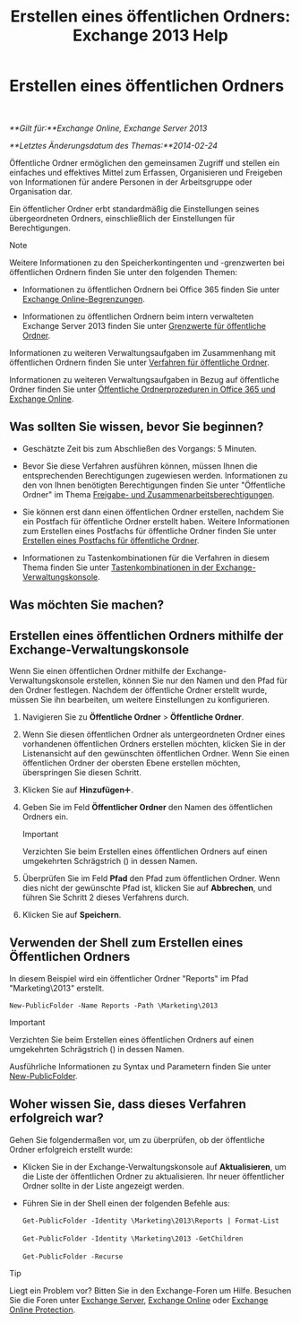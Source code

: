 ﻿---
title: 'Erstellen eines öffentlichen Ordners: Exchange 2013 Help'
TOCTitle: Erstellen eines öffentlichen Ordners
ms:assetid: 6d252e60-c8d0-4efd-b9d7-ba5284a6f8ab
ms:mtpsurl: https://technet.microsoft.com/de-de/library/Bb691104(v=EXCHG.150)
ms:contentKeyID: 50475898
ms.date: 04/24/2018
mtps_version: v=EXCHG.150
f1_keywords:
- Microsoft.Exchange.Management.PublicFolders.NewPublicFolderWizardForm.NewPublicFolderWizardPage
ms.translationtype: HT
---

# Erstellen eines öffentlichen Ordners

 

_**Gilt für:**Exchange Online, Exchange Server 2013_

_**Letztes Änderungsdatum des Themas:**2014-02-24_

Öffentliche Ordner ermöglichen den gemeinsamen Zugriff und stellen ein einfaches und effektives Mittel zum Erfassen, Organisieren und Freigeben von Informationen für andere Personen in der Arbeitsgruppe oder Organisation dar.

Ein öffentlicher Ordner erbt standardmäßig die Einstellungen seines übergeordneten Ordners, einschließlich der Einstellungen für Berechtigungen.


> [!NOTE]
> Weitere Informationen zu den Speicherkontingenten und -grenzwerten bei öffentlichen Ordnern finden Sie unter den folgenden Themen: 
> <UL>
> <LI>
> <P>Informationen zu öffentlichen Ordnern bei Office 365 finden Sie unter <A href="https://go.microsoft.com/fwlink/?linkid=391188">Exchange Online-Begrenzungen</A>.</P>
> <LI>
> <P>Informationen zu öffentlichen Ordnern beim intern verwalteten Exchange Server 2013 finden Sie unter <A href="limits-for-public-folders-exchange-2013-help.md">Grenzwerte für öffentliche Ordner</A>.</P></LI></UL>



Informationen zu weiteren Verwaltungsaufgaben im Zusammenhang mit öffentlichen Ordnern finden Sie unter [Verfahren für öffentliche Ordner](public-folder-procedures-exchange-2013-help.md).

Informationen zu weiteren Verwaltungsaufgaben in Bezug auf öffentliche Ordner finden Sie unter [Öffentliche Ordnerprozeduren in Office 365 und Exchange Online](https://technet.microsoft.com/de-de/library/jj966272\(v=exchg.150\)).

## Was sollten Sie wissen, bevor Sie beginnen?

  - Geschätzte Zeit bis zum Abschließen des Vorgangs: 5 Minuten.

  - Bevor Sie diese Verfahren ausführen können, müssen Ihnen die entsprechenden Berechtigungen zugewiesen werden. Informationen zu den von Ihnen benötigten Berechtigungen finden Sie unter "Öffentliche Ordner" im Thema [Freigabe- und Zusammenarbeitsberechtigungen](sharing-and-collaboration-permissions-exchange-2013-help.md).

  - Sie können erst dann einen öffentlichen Ordner erstellen, nachdem Sie ein Postfach für öffentliche Ordner erstellt haben. Weitere Informationen zum Erstellen eines Postfachs für öffentliche Ordner finden Sie unter [Erstellen eines Postfachs für öffentliche Ordner](create-a-public-folder-mailbox-exchange-2013-help.md).

  - Informationen zu Tastenkombinationen für die Verfahren in diesem Thema finden Sie unter [Tastenkombinationen in der Exchange-Verwaltungskonsole](keyboard-shortcuts-in-the-exchange-admin-center-exchange-online-protection-help.md).

## Was möchten Sie machen?

## Erstellen eines öffentlichen Ordners mithilfe der Exchange-Verwaltungskonsole

Wenn Sie einen öffentlichen Ordner mithilfe der Exchange-Verwaltungskonsole erstellen, können Sie nur den Namen und den Pfad für den Ordner festlegen. Nachdem der öffentliche Ordner erstellt wurde, müssen Sie ihn bearbeiten, um weitere Einstellungen zu konfigurieren.

1.  Navigieren Sie zu **Öffentliche Ordner** \> **Öffentliche Ordner**.

2.  Wenn Sie diesen öffentlichen Ordner als untergeordneten Ordner eines vorhandenen öffentlichen Ordners erstellen möchten, klicken Sie in der Listenansicht auf den gewünschten öffentlichen Ordner. Wenn Sie einen öffentlichen Ordner der obersten Ebene erstellen möchten, überspringen Sie diesen Schritt.

3.  Klicken Sie auf **Hinzufügen**![Hinzufügen (Symbol)](images/JJ218640.c1e75329-d6d7-4073-a27d-498590bbb558(EXCHG.150).gif "Hinzufügen (Symbol)").

4.  Geben Sie im Feld **Öffentlicher Ordner** den Namen des öffentlichen Ordners ein.
    

    > [!IMPORTANT]
    > Verzichten Sie beim Erstellen eines öffentlichen Ordners auf einen umgekehrten Schrägstrich (\) in dessen Namen.



5.  Überprüfen Sie im Feld **Pfad** den Pfad zum öffentlichen Ordner. Wenn dies nicht der gewünschte Pfad ist, klicken Sie auf **Abbrechen**, und führen Sie Schritt 2 dieses Verfahrens durch.

6.  Klicken Sie auf **Speichern**.

## Verwenden der Shell zum Erstellen eines Öffentlichen Ordners

In diesem Beispiel wird ein öffentlicher Ordner "Reports" im Pfad "Marketing\\2013" erstellt.

    New-PublicFolder -Name Reports -Path \Marketing\2013


> [!IMPORTANT]
> Verzichten Sie beim Erstellen eines öffentlichen Ordners auf einen umgekehrten Schrägstrich (\) in dessen Namen.



Ausführliche Informationen zu Syntax und Parametern finden Sie unter [New-PublicFolder](https://technet.microsoft.com/de-de/library/aa996405\(v=exchg.150\)).

## Woher wissen Sie, dass dieses Verfahren erfolgreich war?

Gehen Sie folgendermaßen vor, um zu überprüfen, ob der öffentliche Ordner erfolgreich erstellt wurde:

  - Klicken Sie in der Exchange-Verwaltungskonsole auf **Aktualisieren**, um die Liste der öffentlichen Ordner zu aktualisieren. Ihr neuer öffentlicher Ordner sollte in der Liste angezeigt werden.

  - Führen Sie in der Shell einen der folgenden Befehle aus:
    
        Get-PublicFolder -Identity \Marketing\2013\Reports | Format-List
    
        Get-PublicFolder -Identity \Marketing\2013 -GetChildren
    
        Get-PublicFolder -Recurse


> [!TIP]
> Liegt ein Problem vor? Bitten Sie in den Exchange-Foren um Hilfe. Besuchen Sie die Foren unter <A href="https://go.microsoft.com/fwlink/p/?linkid=60612">Exchange Server</A>, <A href="https://go.microsoft.com/fwlink/p/?linkid=267542">Exchange Online</A> oder <A href="https://go.microsoft.com/fwlink/p/?linkid=285351">Exchange Online Protection</A>.


